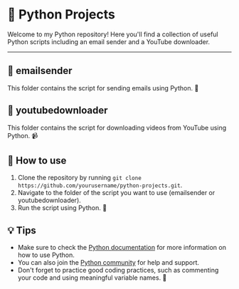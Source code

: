 # 🐍 Python Projects

Welcome to my Python repository! Here you'll find a collection of useful Python scripts including an email sender and a YouTube downloader.

---

## 💌 emailsender
This folder contains the script for sending emails using Python. 📧

## 🎥 youtubedownloader
This folder contains the script for downloading videos from YouTube using Python. 📹

## 🚀 How to use
1. Clone the repository by running `git clone https://github.com/yourusername/python-projects.git`.
2. Navigate to the folder of the script you want to use (emailsender or youtubedownloader).
3. Run the script using Python. 🐍

## 💡 Tips
- Make sure to check the [Python documentation](https://docs.python.org/) for more information on how to use Python.
- You can also join the [Python community](https://www.python.org/community/) for help and support.
- Don't forget to practice good coding practices, such as commenting your code and using meaningful variable names. 👨‍
